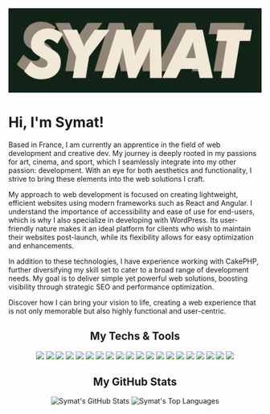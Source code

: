 <img src="images/cover.jpg" alt="Symat">

# Hi, I'm Symat! 

Based in France, I am currently an apprentice in the field of web development and creative dev. My journey is deeply rooted in my passions for art, cinema, and sport, which I seamlessly integrate into my other passion: development. With an eye for both aesthetics and functionality, I strive to bring these elements into the web solutions I craft.

My approach to web development is focused on creating lightweight, efficient websites using modern frameworks such as React and Angular. I understand the importance of accessibility and ease of use for end-users, which is why I also specialize in developing with WordPress. Its user-friendly nature makes it an ideal platform for clients who wish to maintain their websites post-launch, while its flexibility allows for easy optimization and enhancements.

In addition to these technologies, I have experience working with CakePHP, further diversifying my skill set to cater to a broad range of development needs. My goal is to deliver simple yet powerful web solutions, boosting visibility through strategic SEO and performance optimization.

Discover how I can bring your vision to life, creating a web experience that is not only memorable but also highly functional and user-centric.


<h2 align="center">My Techs & Tools</h2>

<div align="center">

![](https://img.shields.io/badge/OS-Linux-06480A?style=flat-square&logoColor=ffffff&logo=linux)
![](https://img.shields.io/badge/OS-Windows-06480A?style=flat-square&logoColor=ffffff&logo=windows)
![](https://img.shields.io/badge/OS-MacOs-06480A?style=flat-square&logoColor=ffffff&logo=MACOS)
![](https://img.shields.io/badge/Editor-VS_Code-06480A?style=flat-square&logoColor=ffffff&logo=visualstudiocode)
![](https://img.shields.io/badge/Design-Figma-06480A?style=flat-square&logoColor=ffffff&logo=figma)
![](https://img.shields.io/badge/Code-CSS-06480A?style=flat-square&logoColor=ffffff&logo=css3)
![](https://img.shields.io/badge/Code-Bootstrap-06480A?style=flat-square&logoColor=ffffff&logo=bootstrap)
![](https://img.shields.io/badge/Code-Tailwind-06480A?style=flat-square&logoColor=ffffff&logo=tailwind-css)
![](https://img.shields.io/badge/Code-JavaScript-06480A?style=flat-square&logoColor=ffffff&logo=javascript)
![](https://img.shields.io/badge/Code-React-06480A?style=flat-square&logoColor=ffffff&logo=react)
![](https://img.shields.io/badge/Code-Sass-06480A?style=flat-square&logoColor=ffffff&logo=sass)
![](https://img.shields.io/badge/Tool-Gulp-06480A?style=flat-square&logoColor=ffffff&logo=gulp)
![](https://img.shields.io/badge/Tool-Bash-06480A?style=flat-square&logoColor=ffffff&logo=gnu-bash)
![](https://img.shields.io/badge/Code-Vue.js-06480A?style=flat-square&logoColor=ffffff&logo=vuedotjs)
![](https://img.shields.io/badge/Code-WordPress-06480A?style=flat-square&logoColor=ffffff&logo=wordpress)
![](https://img.shields.io/badge/Code-PHP-06480A?style=flat-square&logoColor=ffffff&logo=php)
![](https://img.shields.io/badge/Code-CakePHP-06480A?style=flat-square&logoColor=ffffff&logo=cakephp)
![](https://img.shields.io/badge/Platform-Netlify-06480A?style=flat-square&logoColor=ffffff&logo=netlify)
![](https://img.shields.io/badge/Platform-Vercel-06480A?style=flat-square&logoColor=ffffff&logo=vercel)
![](https://img.shields.io/badge/Platform-AlwaysData-06480A?style=flat-square&logoColor=ffffff&logo=AlwaysData)


</div>

<h2 align="center">My GitHub Stats</h2>

<div align="center">
    <img height="180em" src="https://github-readme-stats.vercel.app/api?username=protasymat&count_private=true&show_icons=true&bg_color=06480A&title_color=F1E7D8&icon_color=F1E7D8&text_color=dddddd" alt="Symat's GitHub Stats">
    <img height="180em" src="https://github-readme-stats.vercel.app/api/top-langs/?username=protasymat&show_icons=true&bg_color=06480A&title_color=F1E7D8&icon_color=F1E7D8&text_color=dddddd&layout=compact&langs_count=6" alt="Symat's Top Languages">
</div>
